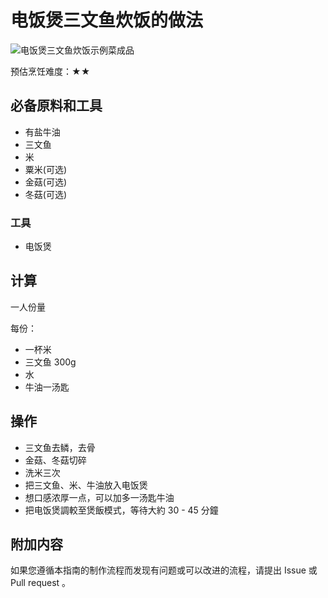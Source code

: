 # 电饭煲三文鱼炊饭的做法

![电饭煲三文鱼炊饭示例菜成品](./电饭煲三文鱼炊饭.webp)

预估烹饪难度：★★

## 必备原料和工具

- 有盐牛油
- 三文鱼
- 米
- 粟米(可选)
- 金菇(可选)
- 冬菇(可选)

### 工具

- 电饭煲

## 计算

一人份量

每份：
- 一杯米
- 三文鱼 300g
- 水
- 牛油一汤匙

## 操作

- 三文鱼去鳞，去骨
- 金菇、冬菇切碎
- 洗米三次
- 把三文鱼、米、牛油放入电饭煲
- 想口感浓厚一点，可以加多一汤匙牛油
- 把电饭煲調較至煲飯模式，等待大約 30 - 45 分鐘

## 附加内容

如果您遵循本指南的制作流程而发现有问题或可以改进的流程，请提出 Issue 或 Pull request 。